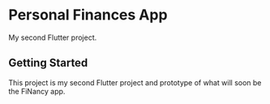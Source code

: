 # Personal Finances App

My second Flutter project.

## Getting Started

This project is my second Flutter project and prototype of what will soon be the FiNancy app.
